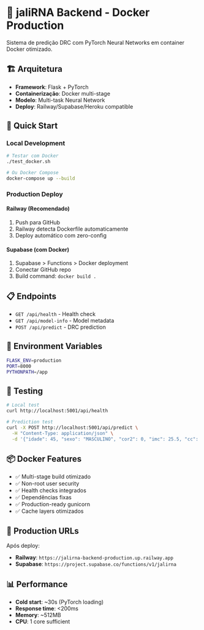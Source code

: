 # 🧬 jaliRNA Backend - Docker Production

Sistema de predição DRC com PyTorch Neural Networks em container Docker otimizado.

## 🏗️ Arquitetura

- **Framework**: Flask + PyTorch
- **Containerização**: Docker multi-stage
- **Modelo**: Multi-task Neural Network
- **Deploy**: Railway/Supabase/Heroku compatible

## 🚀 Quick Start

### Local Development
```bash
# Testar com Docker
./test_docker.sh

# Ou Docker Compose
docker-compose up --build
```

### Production Deploy

#### Railway (Recomendado)
1. Push para GitHub
2. Railway detecta Dockerfile automaticamente
3. Deploy automático com zero-config

#### Supabase (com Docker)
1. Supabase > Functions > Docker deployment
2. Conectar GitHub repo
3. Build command: `docker build .`

## 📋 Endpoints

- `GET /api/health` - Health check
- `GET /api/model-info` - Model metadata  
- `POST /api/predict` - DRC prediction

## 🔧 Environment Variables

```bash
FLASK_ENV=production
PORT=8000
PYTHONPATH=/app
```

## 🧪 Testing

```bash
# Local test
curl http://localhost:5001/api/health

# Prediction test
curl -X POST http://localhost:5001/api/predict \
  -H "Content-Type: application/json" \
  -d '{"idade": 45, "sexo": "MASCULINO", "cor2": 0, "imc": 25.5, "cc": 85, "rcq": 0.9, "pas": 130, "pad": 80, "fuma": false, "realizaExercicio": true, "bebe": false, "dm": false, "has": true}'
```

## 📦 Docker Features

- ✅ Multi-stage build otimizado
- ✅ Non-root user security
- ✅ Health checks integrados
- ✅ Dependências fixas
- ✅ Production-ready gunicorn
- ✅ Cache layers otimizados

## 🎯 Production URLs

Após deploy:
- **Railway**: `https://jalirna-backend-production.up.railway.app`
- **Supabase**: `https://project.supabase.co/functions/v1/jalirna`

## 📊 Performance

- **Cold start**: ~30s (PyTorch loading)
- **Response time**: <200ms
- **Memory**: ~512MB
- **CPU**: 1 core sufficient